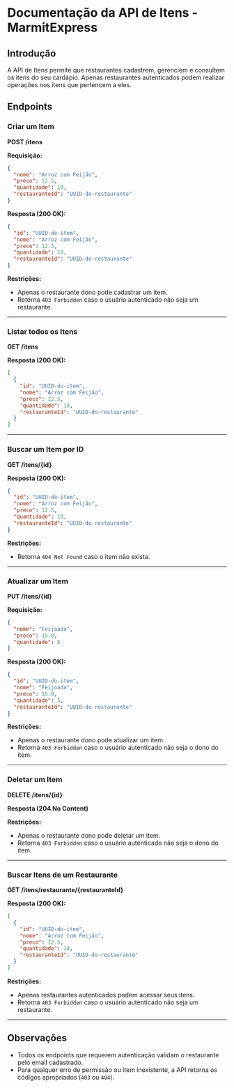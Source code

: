 # Documentação da API de Itens - MarmitExpress

## Introdução

A API de Itens permite que restaurantes cadastrem, gerenciem e consultem os itens do seu cardápio. Apenas restaurantes autenticados podem realizar operações nos itens que pertencem a eles.

## Endpoints

### Criar um Item

**POST /itens**

**Requisição:**

```json
{
  "nome": "Arroz com Feijão",
  "preco": 12.5,
  "quantidade": 10,
  "restauranteId": "UUID-do-restaurante"
}
```

**Resposta (200 OK):**

```json
{
  "id": "UUID-do-item",
  "nome": "Arroz com Feijão",
  "preco": 12.5,
  "quantidade": 10,
  "restauranteId": "UUID-do-restaurante"
}
```

**Restrições:**

- Apenas o restaurante dono pode cadastrar um item.
- Retorna `403 Forbidden` caso o usuário autenticado não seja um restaurante.

---

### Listar todos os Itens

**GET /itens**

**Resposta (200 OK):**

```json
[
  {
    "id": "UUID-do-item",
    "nome": "Arroz com Feijão",
    "preco": 12.5,
    "quantidade": 10,
    "restauranteId": "UUID-do-restaurante"
  }
]
```

---

### Buscar um Item por ID

**GET /itens/{id}**

**Resposta (200 OK):**

```json
{
  "id": "UUID-do-item",
  "nome": "Arroz com Feijão",
  "preco": 12.5,
  "quantidade": 10,
  "restauranteId": "UUID-do-restaurante"
}
```

**Restrições:**

- Retorna `404 Not Found` caso o item não exista.

---

### Atualizar um Item

**PUT /itens/{id}**

**Requisição:**

```json
{
  "nome": "Feijoada",
  "preco": 15.0,
  "quantidade": 5
}
```

**Resposta (200 OK):**

```json
{
  "id": "UUID-do-item",
  "nome": "Feijoada",
  "preco": 15.0,
  "quantidade": 5,
  "restauranteId": "UUID-do-restaurante"
}
```

**Restrições:**

- Apenas o restaurante dono pode atualizar um item.
- Retorna `403 Forbidden` caso o usuário autenticado não seja o dono do item.

---

### Deletar um Item

**DELETE /itens/{id}**

**Resposta (204 No Content)**

**Restrições:**

- Apenas o restaurante dono pode deletar um item.
- Retorna `403 Forbidden` caso o usuário autenticado não seja o dono do item.

---

### Buscar Itens de um Restaurante

**GET /itens/restaurante/{restauranteId}**

**Resposta (200 OK):**

```json
[
  {
    "id": "UUID-do-item",
    "nome": "Arroz com Feijão",
    "preco": 12.5,
    "quantidade": 10,
    "restauranteId": "UUID-do-restaurante"
  }
]
```

**Restrições:**

- Apenas restaurantes autenticados podem acessar seus itens.
- Retorna `403 Forbidden` caso o usuário autenticado não seja um restaurante.

---

## Observações

- Todos os endpoints que requerem autenticação validam o restaurante pelo email cadastrado.
- Para qualquer erro de permissão ou item inexistente, a API retorna os códigos apropriados (`403` ou `404`).
